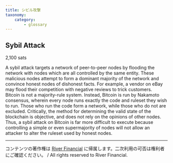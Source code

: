 ```yaml
---
title: シビル攻撃
taxonomy:
    category:
        - glossary
---
```


## Sybil Attack
2,100 sats

A sybil attack targets a network of peer-to-peer nodes by flooding the network with nodes which are all controlled by the same entity. These malicious nodes attempt to form a dominant majority of the network and convince honest nodes of dishonest facts. For example, a vendor on eBay may flood their competition with negative reviews to trick customers. Bitcoin is not a majority-rule system. Instead, Bitcoin is run by Nakamoto consensus, wherein every node runs exactly the code and ruleset they wish to run. Those who run the code form a network, while those who do not are excluded. Critically, the method for determining the valid state of the blockchain is objective, and does not rely on the opinions of other nodes. Thus, a sybil attack on Bitcoin is far more difficult to execute because controlling a simple or even supermajority of nodes will not allow an attacker to alter the ruleset used by honest nodes.

---
コンテンツの著作権は [River Financial](https://river.com/) に帰属します。二次利用の可否は権利者にご確認ください。 / All rights reserved to River Financial.
